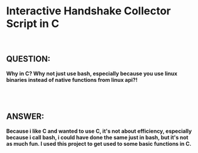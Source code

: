 # Interactive Handshake Collector Script in C

<br>

## QUESTION: 

**Why in C? Why not just use bash, especially because you use linux binaries instead of native functions from linux api?!**

<br>
<br>

## ANSWER: 

**Because i like C and wanted to use C, it's not about efficiency, especially because i call bash, i could have done the same just in bash, but it's not as much fun. I used this project to get used to some basic functions in C.**


